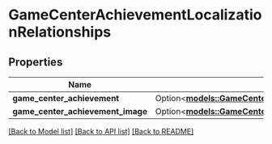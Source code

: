 # GameCenterAchievementLocalizationRelationships

## Properties

Name | Type | Description | Notes
------------ | ------------- | ------------- | -------------
**game_center_achievement** | Option<[**models::GameCenterAchievementLocalizationRelationshipsGameCenterAchievement**](GameCenterAchievementLocalization_relationships_gameCenterAchievement.md)> |  | [optional]
**game_center_achievement_image** | Option<[**models::GameCenterAchievementLocalizationRelationshipsGameCenterAchievementImage**](GameCenterAchievementLocalization_relationships_gameCenterAchievementImage.md)> |  | [optional]

[[Back to Model list]](../README.md#documentation-for-models) [[Back to API list]](../README.md#documentation-for-api-endpoints) [[Back to README]](../README.md)


